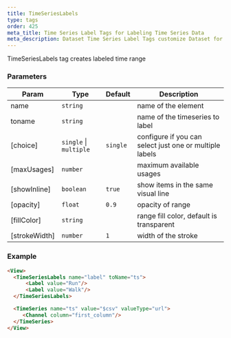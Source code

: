 ```yaml
---
title: TimeSeriesLabels
type: tags
order: 425
meta_title: Time Series Label Tags for Labeling Time Series Data
meta_description: Dataset Time Series Label Tags customize Dataset for Labeling Time Series Data for machine learning and data science projects.
---
```


TimeSeriesLabels tag creates labeled time range

### Parameters

| Param | Type | Default | Description |
| --- | --- | --- | --- |
| name | <code>string</code> |  | name of the element |
| toname | <code>string</code> |  | name of the timeseries to label |
| [choice] | <code>single</code> \| <code>multiple</code> | <code>single</code> | configure if you can select just one or multiple labels |
| [maxUsages] | <code>number</code> |  | maximum available usages |
| [showInline] | <code>boolean</code> | <code>true</code> | show items in the same visual line |
| [opacity] | <code>float</code> | <code>0.9</code> | opacity of range |
| [fillColor] | <code>string</code> |  | range fill color, default is transparent |
| [strokeWidth] | <code>number</code> | <code>1</code> | width of the stroke |

### Example
```html
<View>
  <TimeSeriesLabels name="label" toName="ts">
      <Label value="Run"/>
      <Label value="Walk"/>
  </TimeSeriesLabels>

  <TimeSeries name="ts" value="$csv" valueType="url">
     <Channel column="first_column"/>
  </TimeSeries>
</View>
```

